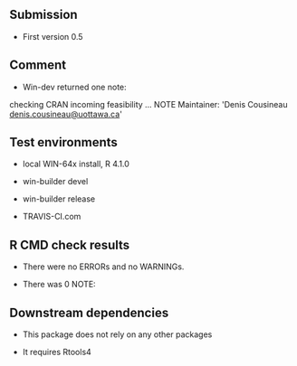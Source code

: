 ## Submission

* First version 0.5


## Comment

* Win-dev returned one note:

checking CRAN incoming feasibility ... NOTE
Maintainer: 'Denis Cousineau <denis.cousineau@uottawa.ca>'


## Test environments

* local WIN-64x install, R 4.1.0

* win-builder devel 

* win-builder release

* TRAVIS-CI.com


## R CMD check results

* There were no ERRORs and no WARNINGs.

* There was 0 NOTE: 


## Downstream dependencies

* This package does not rely on any other packages

* It requires Rtools4

